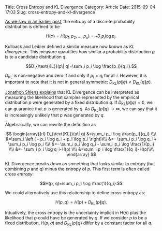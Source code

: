 Title: Cross Entropy and KL Divergence
Category: Article
Date: 2015-09-04 17:03
Slug: cross-entropy-and-kl-divergence


[As we saw in an earlier post](http://stiglerdiet.com/blog/2015/Sep/04/entropy-of-a-discrete-probability-distribution/), the entropy of a discrete probability distribution is defined to be

$$H(p)=H(p_1,p_2,\ldots,p_n)=-\sum_{i}p_i \log p_i.$$

Kullback and Leibler defined a similar measure now known as _KL divergence_. This measure quantifies how similar a probability distribution $p$ is to a candidate distribution $q$.

$$D_{\text{KL}}(p\| q)=\sum_i p_i \log \frac{p_i}{q_i}.$$

$D_\text{KL}$ is non-negative and zero if and only if $p_i=q_i$ for all $i$. However, it is important to note that it is not in general symmetric: $D_{\text{KL}}(p\| q) \neq D_{\text{KL}}(q\| p)$.

[Jonathon Shlens explains](http://arxiv.org/pdf/1404.2000v1.pdf) that KL Divergence can be interpreted as measuring the likelihood that samples represented by the empirical distribution $p$ were generated by a fixed distribution $q$. If $D_{\text{KL}}(p\| q)=0$, we can guarantee that $p$ is generated by $q$. As $D_{\text{KL}}(p\| q)\rightarrow\infty$, we can say that it is increasingly unlikely that $p$ was generated by $q$.

Algebraically, we can rewrite the definition as

$$
\begin{array}{rl}
D_{\text{KL}}(p\| q)
    &=\sum_i p_i \log \frac{p_i}{q_i} \\\\
    &=\sum_i \left ( - p_i \log q_i +  p_i \log p_i \right)\\\\
    &=- \sum_i p_i \log q_i + \sum_i  p_i \log p_i \\\\
    &=- \sum_i p_i \log q_i - \sum_i  p_i \log \frac{1}{p_i} \\\\
    &=- \sum_i p_i \log q_i-H(p) \\\\
    &=\sum_i p_i \log \frac{1}{q_i}-H(p)\\\\
\end{array}
$$

KL Divergence breaks down as something that looks similar to entropy (but combining $p$ and $q$) minus the entropy of $p$. This first term is often called _cross entropy_:

$$H(p, q)=\sum_i p_i \log \frac{1}{q_i}.$$

We could alternatively use this relationship to define cross entropy as:

$$H(p, q)=H(p) + D_\text{KL}(p\| q).$$

Intuatively, the cross entropy is the uncertainty implicit in $H(p)$ plus the likelihood that $p$ could have be generated by $q$. If we consider $p$ to be a fixed distribution, $H(p, q)$ and $D_\text{KL}(p \| q)$ differ by a constant factor for all $q$.

